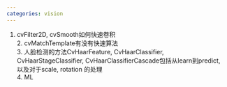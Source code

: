 ```yaml
---
categories: vision
---
```

1. cvFilter2D, cvSmooth如何快速卷积<br />2. cvMatchTemplate有没有快速算法<br />3. 人脸检测的方法CvHaarFeature, CvHaarClassifier, CvHaarStageClassifier, CvHaarClassifierCascade包括从learn到predict, 以及对于scale, rotation 的处理<br />4. ML